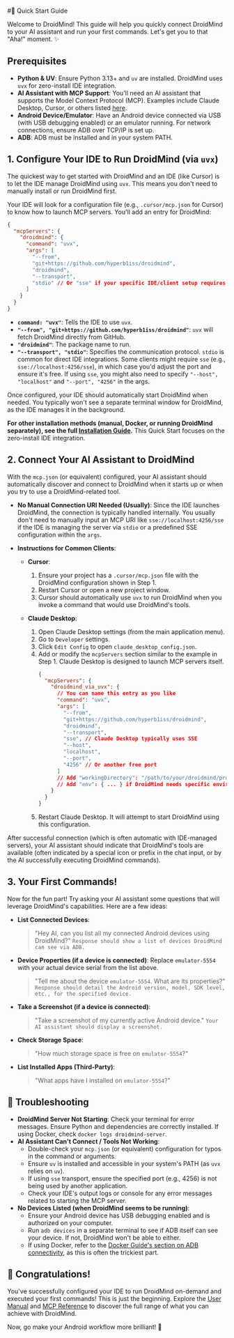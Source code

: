 #🚀 Quick Start Guide

Welcome to DroidMind! This guide will help you quickly connect DroidMind to your AI assistant and run your first commands. Let's get you to that "Aha!" moment. ✨

## Prerequisites

- **Python & UV**: Ensure Python 3.13+ and `uv` are installed. DroidMind uses `uvx` for zero-install IDE integration.
- **AI Assistant with MCP Support**: You'll need an AI assistant that supports the Model Context Protocol (MCP). Examples include Claude Desktop, Cursor, or others listed [here](https://modelcontextprotocol.io/clients).
- **Android Device/Emulator**: Have an Android device connected via USB (with USB debugging enabled) or an emulator running. For network connections, ensure ADB over TCP/IP is set up.
- **ADB**: ADB must be installed and in your system PATH.

## 1. Configure Your IDE to Run DroidMind (via `uvx`)

The quickest way to get started with DroidMind and an IDE (like Cursor) is to let the IDE manage DroidMind using `uvx`. This means you don't need to manually install or run DroidMind first.

Your IDE will look for a configuration file (e.g., `.cursor/mcp.json` for Cursor) to know how to launch MCP servers. You'll add an entry for DroidMind:

```json
{
  "mcpServers": {
    "droidmind": {
      "command": "uvx",
      "args": [
        "--from",
        "git+https://github.com/hyperb1iss/droidmind",
        "droidmind",
        "--transport",
        "stdio" // Or "sse" if your specific IDE/client setup requires it
      ]
    }
  }
}
```

- **`command: "uvx"`**: Tells the IDE to use `uvx`.
- **`"--from", "git+https://github.com/hyperb1iss/droidmind"`**: `uvx` will fetch DroidMind directly from GitHub.
- **`"droidmind"`**: The package name to run.
- **`"--transport", "stdio"`**: Specifies the communication protocol. `stdio` is common for direct IDE integrations. Some clients might require `sse` (e.g., `sse://localhost:4256/sse`), in which case you'd adjust the port and ensure it's free. If using `sse`, you might also need to specify `"--host", "localhost"` and `"--port", "4256"` in the args.

Once configured, your IDE should automatically start DroidMind when needed. You typically won't see a separate terminal window for DroidMind, as the IDE manages it in the background.

**For other installation methods (manual, Docker, or running DroidMind separately), see the full [Installation Guide](installation.md).** This Quick Start focuses on the zero-install IDE integration.

## 2. Connect Your AI Assistant to DroidMind

With the `mcp.json` (or equivalent) configured, your AI assistant should automatically discover and connect to DroidMind when it starts up or when you try to use a DroidMind-related tool.

- **No Manual Connection URI Needed (Usually)**: Since the IDE launches DroidMind, the connection is typically handled internally. You usually don't need to manually input an MCP URI like `sse://localhost:4256/sse` if the IDE is managing the server via `stdio` or a predefined SSE configuration within the `args`.

- **Instructions for Common Clients**:

  - **Cursor**:

    1. Ensure your project has a `.cursor/mcp.json` file with the DroidMind configuration shown in Step 1.
    2. Restart Cursor or open a new project window.
    3. Cursor should automatically use `uvx` to run DroidMind when you invoke a command that would use DroidMind's tools.

  - **Claude Desktop**:
    1. Open Claude Desktop settings (from the main application menu).
    2. Go to `Developer` settings.
    3. Click `Edit Config` to open `claude_desktop_config.json`.
    4. Add or modify the `mcpServers` section similar to the example in Step 1. Claude Desktop is designed to launch MCP servers itself.
       ```json
       {
         "mcpServers": {
           "droidmind_via_uvx": {
             // You can name this entry as you like
             "command": "uvx",
             "args": [
               "--from",
               "git+https://github.com/hyperb1iss/droidmind",
               "droidmind",
               "--transport",
               "sse", // Claude Desktop typically uses SSE
               "--host",
               "localhost",
               "--port",
               "4256" // Or another free port
             ]
             // Add "workingDirectory": "/path/to/your/droidmind/project" if needed
             // Add "env": { ... } if DroidMind needs specific environment variables
           }
         }
       }
       ```
    5. Restart Claude Desktop. It will attempt to start DroidMind using this configuration.

After successful connection (which is often automatic with IDE-managed servers), your AI assistant should indicate that DroidMind's tools are available (often indicated by a special icon or prefix in the chat input, or by the AI successfully executing DroidMind commands).

## 3. Your First Commands!

Now for the fun part! Try asking your AI assistant some questions that will leverage DroidMind's capabilities. Here are a few ideas:

- **List Connected Devices**:

  > "Hey AI, can you list all my connected Android devices using DroidMind?"
  > `Response should show a list of devices DroidMind can see via ADB.`

- **Device Properties (if a device is connected)**:
  Replace `emulator-5554` with your actual device serial from the list above.

  > "Tell me about the device `emulator-5554`. What are its properties?"
  > `Response should detail the Android version, model, SDK level, etc., for the specified device.`

- **Take a Screenshot (if a device is connected)**:

  > "Take a screenshot of my currently active Android device."
  > `Your AI assistant should display a screenshot.`

- **Check Storage Space**:

  > "How much storage space is free on `emulator-5554`?"

- **List Installed Apps (Third-Party)**:
  > "What apps have I installed on `emulator-5554`?"

## 🤔 Troubleshooting

- **DroidMind Server Not Starting**: Check your terminal for error messages. Ensure Python and dependencies are correctly installed. If using Docker, check `docker logs droidmind-server`.
- **AI Assistant Can't Connect / Tools Not Working**:
  - Double-check your `mcp.json` (or equivalent) configuration for typos in the command or arguments.
  - Ensure `uv` is installed and accessible in your system's PATH (as `uvx` relies on `uv`).
  - If using `sse` transport, ensure the specified port (e.g., 4256) is not being used by another application.
  - Check your IDE's output logs or console for any error messages related to starting the MCP server.
- **No Devices Listed (when DroidMind seems to be running)**:
  - Ensure your Android device has USB debugging enabled and is authorized on your computer.
  - Run `adb devices` in a separate terminal to see if ADB itself can see your device. If not, DroidMind won't be able to either.
  - If using Docker, refer to the [Docker Guide's section on ADB connectivity](docker.md#connecting-to-adb-devices), as this is often the trickiest part.

## 🎉 Congratulations!

You've successfully configured your IDE to run DroidMind on-demand and executed your first commands! This is just the beginning. Explore the [User Manual](user_manual/index.md) and [MCP Reference](mcp-reference.md) to discover the full range of what you can achieve with DroidMind.

Now, go make your Android workflow more brilliant! 💫
